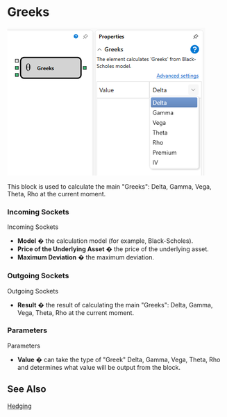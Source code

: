 # Greeks

![Designer Greek 00](../../../../../../images/designer_greek_00.png)

This block is used to calculate the main "Greeks": Delta, Gamma, Vega, Theta, Rho at the current moment.

### Incoming Sockets

Incoming Sockets

- **Model** � the calculation model (for example, Black-Scholes).
- **Price of the Underlying Asset** � the price of the underlying asset.
- **Maximum Deviation** � the maximum deviation.

### Outgoing Sockets

Outgoing Sockets

- **Result** � the result of calculating the main "Greeks": Delta, Gamma, Vega, Theta, Rho at the current moment.

### Parameters

Parameters

- **Value** � can take the type of "Greek" Delta, Gamma, Vega, Theta, Rho and determines what value will be output from the block.

## See Also

[Hedging](black_scholes.md)
